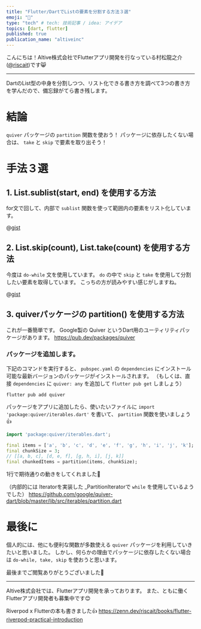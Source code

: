 ```yaml
---
title: "Flutter/DartでListの要素を分割する方法３選"
emoji: "🔪"
type: "tech" # tech: 技術記事 / idea: アイデア
topics: [dart, flutter]
published: true
publication_name: "altiveinc"
---
```


こんにちは！Altive株式会社でFlutterアプリ開発を行なっている村松龍之介([@riscait](https://twitter.com/riscait))です😸

---

DartのList型の中身を分割しつつ、リスト化できる書き方を調べて3つの書き方を学んだので、備忘録がてら書き残します。

# 結論
`quiver` パッケージの `partition` 関数を使おう！
パッケージに依存したくない場合は、 `take` と `skip` で要素を取り出そう！

# 手法３選

## 1. List.sublist(start, end) を使用する方法
for文で回して、内部で `sublist` 関数を使って範囲内の要素をリスト化しています。

@[gist](https://gist.github.com/Riscait/f4c95ade1546c9c040566212532aa8ad)

## 2. List.skip(count), List.take(count) を使用する方法
今度は `do-while` 文を使用しています。
`do` の中で `skip` と `take` を使用して分割したい要素を取得しています。
こっちの方が読みやすい感じがしますね。

@[gist](https://gist.github.com/Riscait/50d2a17b7212e889dbfd64a81fa31fe7)

## 3. quiverパッケージの partition() を使用する方法
これが一番簡単です。
Google製の Quiver というDart用のユーティリティパッケージがあります。
https://pub.dev/packages/quiver

### パッケージを追加します。
下記のコマンドを実行すると、 `pubspec.yaml` の `dependencies` にインストール可能な最新バージョンのパッケージがインストールされます。
（もしくは、直接 `dependencies` に `quiver: any` を追加して `flutter pub get` しましょう）

```
flutter pub add quiver
```

パッケージをアプリに追加したら、使いたいファイルに `import 'package:quiver/iterables.dart'` を書いて、
`partition` 関数を使いましょう👍

```dart
import 'package:quiver/iterables.dart';

final items = ['a', 'b', 'c', 'd', 'e', 'f', 'g', 'h', 'i', 'j', 'k'];
final chunkSize = 3;
// [[a, b, c], [d, e, f], [g, h, i], [j, k]]
final chunkedItems = partition(items, chunkSize);
```

1行で期待通りの動きをしてくれました🥺

（内部的には Iteratorを実装した _PartitionIteratorで `while` を使用しているようでした）
https://github.com/google/quiver-dart/blob/master/lib/src/iterables/partition.dart

# 最後に
個人的には、他にも便利な関数が多数使える `quiver` パッケージを利用していきたいと思いました。
しかし、何らかの理由でパッケージに依存したくない場合は `do-while, take, skip` を使おうと思います。

最後までご閲覧ありがとうございました🙌

---

Altive株式会社では、Flutterアプリ開発を承っております。
また、ともに働くFlutterアプリ開発者も募集中です😊

Riverpod x Flutterの本も書きました👍
https://zenn.dev/riscait/books/flutter-riverpod-practical-introduction
